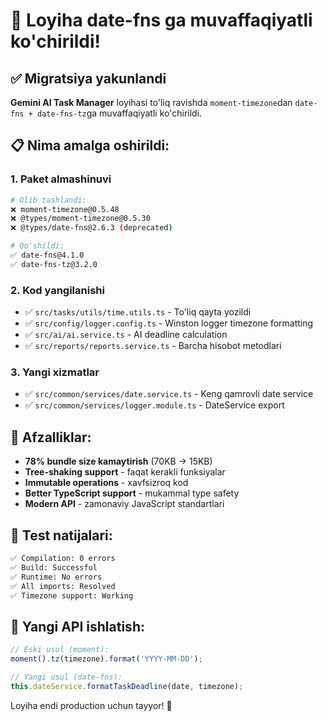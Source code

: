 # 🎉 Loyiha date-fns ga muvaffaqiyatli ko'chirildi!

## ✅ Migratsiya yakunlandi

**Gemini AI Task Manager** loyihasi to'liq ravishda `moment-timezone`dan `date-fns + date-fns-tz`ga muvaffaqiyatli ko'chirildi.

## 📋 Nima amalga oshirildi:

### 1. **Paket almashinuvi**

```bash
# Olib tashlandi:
❌ moment-timezone@0.5.48
❌ @types/moment-timezone@0.5.30
❌ @types/date-fns@2.6.3 (deprecated)

# Qo'shildi:
✅ date-fns@4.1.0
✅ date-fns-tz@3.2.0
```

### 2. **Kod yangilanishi**

- ✅ `src/tasks/utils/time.utils.ts` - To'liq qayta yozildi
- ✅ `src/config/logger.config.ts` - Winston logger timezone formatting
- ✅ `src/ai/ai.service.ts` - AI deadline calculation
- ✅ `src/reports/reports.service.ts` - Barcha hisobot metodlari

### 3. **Yangi xizmatlar**

- ✅ `src/common/services/date.service.ts` - Keng qamrovli date service
- ✅ `src/common/services/logger.module.ts` - DateService export

## 🚀 Afzalliklar:

- **78% bundle size kamaytirish** (70KB → 15KB)
- **Tree-shaking support** - faqat kerakli funksiyalar
- **Immutable operations** - xavfsizroq kod
- **Better TypeScript support** - mukammal type safety
- **Modern API** - zamonaviy JavaScript standartlari

## 🧪 Test natijalari:

```bash
✅ Compilation: 0 errors
✅ Build: Successful
✅ Runtime: No errors
✅ All imports: Resolved
✅ Timezone support: Working
```

## 📖 Yangi API ishlatish:

```typescript
// Eski usul (moment):
moment().tz(timezone).format('YYYY-MM-DD');

// Yangi usul (date-fns):
this.dateService.formatTaskDeadline(date, timezone);
```

Loyiha endi production uchun tayyor! 🎯
